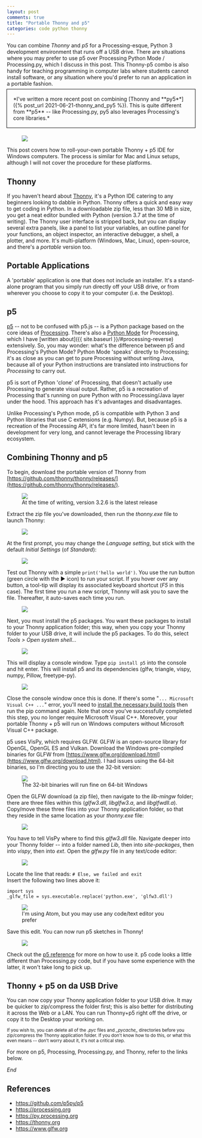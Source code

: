 ```yaml
---
layout: post
comments: true
title: "Portable Thonny and p5"
categories: code python thonny
---
```


You can combine *Thonny* and *p5* for a Processing-esque, Python 3 development environment that runs off a USB drive. There are situations where you may prefer to use p5 over Processing Python Mode / Processing.py, which I discuss in this post. This Thonny-p5 combo is also handy for teaching programming in computer labs where students cannot install software, or any situation where you'd prefer to run an application in a portable fashion.

<p style="border:3px solid rgba(255,255,255,0.5); outline:1px solid black; margin:-0.5em 0 1.5em 0; padding:1em" markdown=1>
*I've written a more recent post on combining [Thonny and **py5**]({% post_url 2021-06-21-thonny_and_py5 %}).
This is quite different from **p5** -- like Processing.py, py5 also leverages Processing's core libraries.*
</p>

<figure>
  <img src="{{ site.url }}/img/tap5/header.png" class="fullwidth" />
</figure>

This post covers how to roll-your-own portable Thonny + p5 IDE for Windows computers. The process is similar for Mac and Linux setups, although I will not cover the procedure for these platforms.

## Thonny

If you haven't heard about [Thonny](https://thonny.org/), it's a Python IDE catering to any beginners looking to dabble in Python. Thonny offers a quick and easy way to get coding in Python. In a downloadable zip file, less than 30 MB in size, you get a neat editor bundled with Python (version 3.7 at the time of writing). The Thonny user interface is stripped back, but you can display several extra panels, like a panel to list your variables, an outline panel for your functions, an object inspector, an interactive debugger, a shell, a plotter, and more. It's multi-platform (Windows, Mac, Linux), open-source, and there's a *portable* version too.

## Portable Applications

A 'portable' application is one that does not include an installer. It's a stand-alone program that you simply run directly off your USB drive, or from wherever you choose to copy it to your computer (i.e. the Desktop).

## p5

[p5](https://github.com/p5py/p5) -- not to be confused with p5.js -- is a Python package based on the core ideas of [Processing](https://processing.org/). There's also a [Python Mode](https://py.processing.org/) for Processing, which I have [written about]({{ site.baseurl }}/#processing-reverse) extensively. So, you may wonder: what's the difference between p5 and Processing's Python Mode? Python Mode 'speaks' directly to Processing; it's as close as you can get to pure Processing without writing Java, because all of your Python instructions are translated into instructions for *Processing* to carry out.

p5 is sort of Python 'clone' of Processing, that doesn't actually use Processing to generate visual output. Rather, p5 is a recreation of Processing that's running on pure Python with no Processing/Java layer under the hood. This approach has it's advantages and disadvantages.

Unlike Processing's Python mode, p5 is compatible with Python 3 and Python libraries that use C extensions (e.g. Numpy). But, because p5 is a recreation of the Processing API, it's far more limited, hasn't been in development for very long, and cannot leverage the Processing library ecosystem.

## Combining Thonny and p5

To begin, download the portable version of Thonny from [https://github.com/thonny/thonny/releases/](https://github.com/thonny/thonny/releases/).

<figure>
  <img src="{{ site.url }}/img/tap5/thonny-download.png" class="fullwidth" />
  <figcaption>At the time of writing, version 3.2.6 is the latest release</figcaption>
</figure>

Extract the zip file you've downloaded, then run the *thonny.exe* file to launch Thonny:

<figure>
  <img src="{{ site.url }}/img/tap5/thonny-extract.png" class="fullwidth" />
</figure>

At the first prompt, you may change the *Language setting*, but stick with the default *Initial Settings* (of *Standard*):

<figure>
  <img src="{{ site.url }}/img/tap5/thonny-splash.png" style="max-width:350px" />
</figure>

Test out Thonny with a simple `print('hello world')`. You use the run button (green circle with the ▶ icon) to run your script. If you hover over any button, a tool-tip will display its associated keyboard shortcut (*F5* in this case). The first time you run a new script, Thonny will ask you to save the file. Thereafter, it auto-saves each time you run.

<figure>
  <img src="{{ site.url }}/img/tap5/thonny-hello-world.png" class="fullwidth" />
</figure>

Next, you must install the p5 packages. You want these packages to install to your Thonny application folder; this way, when you copy your Thonny folder to your USB drive, it will include the p5 packages. To do this, select *Tools > Open system shell...*

<figure>
  <img src="{{ site.url }}/img/tap5/p5-package.png" class="fullwidth" />
</figure>

This will display a console window. Type `pip install p5` into the console and hit enter. This will install p5 and its dependencies (glfw, triangle, vispy, numpy, Pillow, freetype-py).

<figure>
  <img src="{{ site.url }}/img/tap5/p5-pip.png" class="fullwidth" />
</figure>

Close the console window once this is done. If there's some "`... Microsoft Visual C++ ...`" error, you'll need to [install the necessary build tools](https://www.scivision.dev/python-windows-visual-c-14-required/) then run the pip command again. Note that once you've successfully completed this step, you no longer require Microsoft Visual C++. Moreover, your portable Thonny + p5 will run on Windows computers without Microsoft Visual C++ package.

p5 uses VisPy, which requires GLFW. GLFW is an open-source library for OpenGL, OpenGL ES and Vulkan. Download the Windows pre-compiled binaries for GLFW from [https://www.glfw.org/download.html](https://www.glfw.org/download.html). I had issues using the 64-bit binaries, so I'm directing you to use the 32-bit version:

<figure>
  <img src="{{ site.url }}/img/tap5/glfw-download.png" class="fullwidth" />
  <figcaption>The 32-bit binaries will run fine on 64-bit Windows</figcaption>
</figure>

Open the GLFW download (a zip file), then navigate to the *lib-mingw* folder; there are three files within this (*glfw3.dll*, *libglfw3.a*, and *libglfwdll.a*). Copy/move these three files into your Thonny application folder, so that they reside in the same location as your *thonny.exe* file:

<figure>
  <img src="{{ site.url }}/img/tap5/glfw-copy-in.png" class="fullwidth" />
</figure>

You have to tell VisPy where to find this *glfw3.dll* file. Navigate deeper into your Thonny folder -- into a folder named *Lib*, then into *site-packages*, then into *vispy*, then into *ext*. Open the *glfw.py* file in any text/code editor:

<figure>
  <img src="{{ site.url }}/img/tap5/glfw-locate.png" class="fullwidth" />
</figure>

Locate the line that reads: `# Else, we failed and exit`  
Insert the following two lines above it:
~~~
import sys
_glfw_file = sys.executable.replace('python.exe', 'glfw3.dll')
~~~

<figure>
  <img src="{{ site.url }}/img/tap5/glfw-edit.png" class="fullwidth" />
  <figcaption>I'm using Atom, but you may use any code/text editor you prefer</figcaption>
</figure>

Save this edit. You can now run p5 sketches in Thonny!

<figure>
  <img src="{{ site.url }}/img/tap5/done.png" class="fullwidth" />
</figure>

Check out the [p5 reference](https://p5.readthedocs.io) for more on how to use it. p5 code looks a little different than Processing.py code, but if you have some experience with the latter, it won't take long to pick up.

## Thonny + p5 on da USB Drive

You can now copy your Thonny application folder to your USB drive. It may be quicker to zip/compress the folder first; this is also better for distributing it across the Web or a LAN. You can run Thonny+p5 right off the drive, or copy it to the Desktop your working on.

<sup markdown="1">If you wish to, you can delete all of the *.pyc* files and *\__pycache\__* directories before you zip/compress the Thonny application folder. If you don't know how to do this, or what this even means -- don't worry about it, it's not a critical step.</sup>

For more on p5, Processing, Processing.py, and Thonny, refer to the links below.

*End*

## References

* https://github.com/p5py/p5
* https://processing.org
* https://py.processing.org
* https://thonny.org
* https://www.glfw.org

